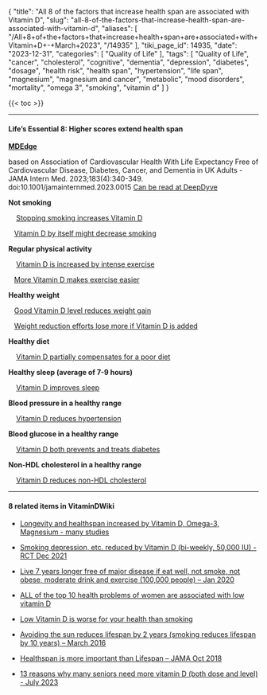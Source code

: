{
    "title": "All 8 of the factors that increase health span are associated with Vitamin D",
    "slug": "all-8-of-the-factors-that-increase-health-span-are-associated-with-vitamin-d",
    "aliases": [
        "/All+8+of+the+factors+that+increase+health+span+are+associated+with+Vitamin+D+-+March+2023",
        "/14935"
    ],
    "tiki_page_id": 14935,
    "date": "2023-12-31",
    "categories": [
        "Quality of Life"
    ],
    "tags": [
        "Quality of Life",
        "cancer",
        "cholesterol",
        "cognitive",
        "dementia",
        "depression",
        "diabetes",
        "dosage",
        "health risk",
        "health span",
        "hypertension",
        "life span",
        "magnesium",
        "magnesium and cancer",
        "metabolic",
        "mood disorders",
        "mortality",
        "omega 3",
        "smoking",
        "vitamin d"
    ]
}


{{< toc >}}

---

#### Life’s Essential 8: Higher scores extend health span

 **[MDEdge](https://www.mdedge.com/obgyn/article/262061/preventive-care/lifes-essential-8-higher-scores-extend-health-span?ecd=WNL_EVE_231231_mdedge)** 

based on Association of Cardiovascular Health With Life Expectancy Free of Cardiovascular Disease, Diabetes, Cancer, and Dementia in UK Adults - JAMA Intern Med. 2023;183(4):340-349. doi:10.1001/jamainternmed.2023.0015 [Can be read at DeepDyve](https://www.deepdyve.com/lp/american-medical-association/association-of-cardiovascular-health-with-life-expectancy-free-of-tE1hGRwDi4?articleList=%2Fsearch%3Fquery%3D%2522Association%2Bof%2BCardiovascular%2BHealth%2BWith%2BLife%2BExpectancy%2BFree%2Bof%2BCardiovascular%2BDisease%252C%2BDiabetes%252C%2BCancer%252C%2Band%2BDementia%2Bin%2BUK%2BAdults%2522)

 **Not smoking** 

&nbsp; &nbsp; [Stopping smoking increases Vitamin D](/posts/smoking-reduces-vitamin-d-many-studies)

&nbsp; &nbsp;[Vitamin D by itself might decrease smoking](/posts/smoking-reduces-vitamin-d-many-studies)

 **Regular physical activity** 

&nbsp; &nbsp; [Vitamin D is increased by intense exercise](/posts/intense-exercise-increases-vitamin-d-receptor-activation)

&nbsp; &nbsp;[More Vitamin D makes exercise easier](/posts/exercise-and-vitamin-d-are-synergistic-many-studies)

 **Healthy weight** 

&nbsp; &nbsp;[Good Vitamin D level reduces weight gain](/posts/less-weight-gain-by-senior-women-if-vitamin-d-levels-over-30-ng-kaiser)

&nbsp; &nbsp;[Weight reduction efforts lose more if Vitamin D is added](/posts/weight-loss-and-vitamin-d-many-studies)

 **Healthy diet** 

&nbsp; &nbsp; [Vitamin D partially compensates for a poor diet](/posts/far-fewer-health-problems-from-western-diet-if-add-vitamin-d-in-rats-in-this-study)

 **Healthy sleep (average of 7-9 hours)** 

&nbsp; &nbsp; [Vitamin D improves sleep](/tags/vitamin-d-improves-sleep.html)

 **Blood pressure in a healthy range** 

&nbsp; &nbsp; [Vitamin D reduces hypertension](/posts/overview-hypertension-and-vitamin-d)

 **Blood glucose in a healthy range** 

&nbsp; &nbsp; [Vitamin D both prevents and treats diabetes](/posts/overview-diabetes-and-vitamin-d)

 **Non-HDL cholesterol in a healthy range** 

&nbsp; &nbsp; [Vitamin D reduces non-HDL cholesterol](/posts/overview-cholesterol-and-vitamin-d)

---

#### 8 related items in VitaminDWiki

* [Longevity and healthspan increased by Vitamin D, Omega-3, Magnesium - many studies](/posts/longevity-and-healthspan-increased-by-vitamin-d-omega-3-magnesium-many-studies)

* [Smoking depression, etc. reduced by Vitamin D (bi-weekly, 50,000 IU) - RCT Dec 2021](/posts/smoking-depression-etc-reduced-by-vitamin-d-bi-weekly-50000-iu-rct)

* [Live 7 years longer free of major disease if eat well, not smoke, not obese, moderate drink and exercise (100,000 people) – Jan 2020](/posts/live-7-years-longer-free-of-major-disease-if-eat-well-not-smoke-not-obese-modera-e-100000-people)

* [ALL of the top 10 health problems of women are associated with low vitamin D](/posts/all-of-the-top-10-health-problems-of-women-are-associated-with-low-vitamin-d)

* [Low Vitamin D is worse for your health than smoking](/posts/low-vitamin-d-is-worse-for-your-health-than-smoking)

* [Avoiding the sun reduces lifespan by 2 years (smoking reduces lifespan by 10 years) – March 2016](/posts/avoiding-the-sun-reduces-lifespan-by-2-years-smoking-reduces-lifespan-by-10-years)

* [Healthspan is more important than Lifespan – JAMA Oct 2018](/posts/healthspan-is-more-important-than-lifespan-jama)

* [13 reasons why many seniors need more vitamin D (both dose and level) - July 2023](/posts/13-reasons-why-many-seniors-need-more-vitamin-d-both-dose-and-level)